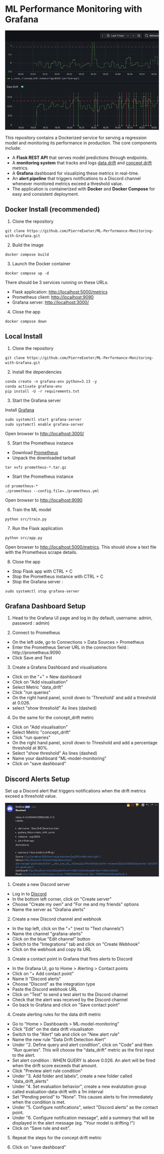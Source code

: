 # ML Performance Monitoring with Grafana

![grafana-screenshot](img/grafana_screenshot.png)

This repository contains a Dockerized service for serving a regression model and monitoring its performance in production. The core components include:
- A **Flask REST API** that serves model predictions through endpoints.
- A **monitoring system** that tracks and logs [data drift](https://www.datacamp.com/tutorial/understanding-data-drift-model-drift) and [concept drift](https://en.wikipedia.org/wiki/Concept_drift) metrics.
- A **Grafana** dashboard for visualizing these metrics in real-time.
- An **alert pipeline** that triggers notifications to a Discord channel whenever monitored metrics exceed a threshold value.
- The application is containerized with **Docker** and **Docker Compose** for easy and consistent deployment.


## Docker Install (recommended)

1. Clone the repository

```
git clone https://github.com/PierreExeter/ML-Performance-Monitoring-with-Grafana.git
```

2. Build the image

```
docker compose build
```

3. Launch the Docker container
```
docker compose up -d
```

There should be 3 services running on these URLs:
- Flask application: [http://localhost:5000/metrics](http://localhost:5000/metrics)
- Prometheus client: [http://localhost:9090](http://localhost:9090/)
- Grafana server: [http://localhost:3000/](http://localhost:3000/)

4. Close the app
```
docker compose down
```

## Local Install

1. Clone the repository

```
git clone https://github.com/PierreExeter/ML-Performance-Monitoring-with-Grafana.git
```

2. Install the dependencies

```
conda create -n grafana-env python=3.13 -y
conda activate grafana-env
pip install -U -r requirements.txt
```

3. Start the Grafana server 

Install [Grafana](https://grafana.com/docs/grafana/latest/setup-grafana/installation/)

```
sudo systemctl start grafana-server
sudo systemctl enable grafana-server
```

Open browser to [http://localhost:3000/](http://localhost:3000/)

5. Start the Prometheus instance

- Download [Prometheus](https://prometheus.io/download/)
- Unpack the downloaded tarball
```
tar xvfz prometheus-*.tar.gz
```

- Start the Prometheus instance
```
cd prometheus-*
./prometheus --config.file=./prometheus.yml
```

Open browser to [http://localhost:9090](http://localhost:9090)

6. Train the ML model

```
python src/train.py
```

7. Run the Flask application

```
python src/app.py
```

Open browser to [http://localhost:5000/metrics](http://localhost:5000/metrics). This should show a text file with the Prometheus scrape details.

8. Close the app

- Stop Flask app with CTRL + C
- Stop the Prometheus instance with CTRL + C
- Stop the Grafana server :
```
sudo systemctl stop grafana-server
```

## Grafana Dashboard Setup

1. Head to the Grafana UI page and log in (by default, username: admin, password : admin)

2. Connect to Prometheus

- On the left side, go to Connections > Data Sources > Prometheus 
- Enter the Prometheus Server URL in the connection field : http://prometheus:9090
- Click Save and Test

3. Create a Grafana Dashboard and visualisations

- Click on the "+" > New dashboard
- Click on "Add visualisation"
- Select Metric "data_drift"
- Click "run queries"
- On the right hand panel, scroll down to 'Threshold' and add a threshold at 0.026.
- select "show threshold" As lines (dashed)
 
 
4. Do the same for the concept_drift metric
- Click on "Add visualisation"
- Select Metric "concept_drift"
- Click "run queries"
- On the right hand panel, scroll down to Threshold and add a percentage threshold at 80%.
- Select "show threshold" As lines (dashed)
- Name your dashboard "ML-model-monitoring" 
- Click on "save dashboard"
 

## Discord Alerts Setup

Set up a Discord alert that triggers notifications when the drift metrics exceed a threshold value.

![discord-screenshot](img/discord_screenshot.png)
 
1. Create a new Discord server
- Log in to [Discord](https://discord.com/)
- In the bottom left corner, click on "Create server"
- Choose "Create my own" and "For me and my friends" options
- Name the server as "Grafana alerts"

2. Create a new Discord channel and webhook
- In the top left, click on the "+" (next to “Text channels")
- Name the channel "grafana-alerts"
- Click on the blue "Edit channel" button
- Switch to the "Integrations" tab and click on "Create Webhook"
- Click on the webhook and copy its URL


3. Create a contact point in Grafana that fires alerts to Discord
- In the Grafana UI, go to Home > Alerting > Contact points
- Click on "+ Add contact point"
- Name it "Discord alerts"
- Choose "Discord" as the integration type
- Paste the Discord webhook URL
- Click on "Test" to send a test alert to the Discord channel
- Check that the alert was received by the Discord channel
- Go back to Grafana and click on "Save contact point"


4. Create alerting rules for the data drift metric

- Go to "Home > Dashboards > ML-model-monitoring"
- Click "Edit" on the data drift visualisaton 
- Switch to the "Alert" tab and click on "New alert rule"
- Name the new rule "Data Drift Detection Alert"
- Under "2. Define query and alert condition", click on "Code" and then "Run queries". This will choose the "data_drift" metric as the first input to the alert.
- Set alert condition : WHEN QUERY Is above 0.026. An alert will be fired when the drift score exceeds that amount. 
- Click "Preview alert rule condition"
- Under "3. Add folder and labels", create a new folder called "data_drift_alerts"
- Under "4. Set evaluation behavior", create a new evalutation group called evaluation-data-drift with a 1m interval
- Set “Pending period" to "None". This causes alerts to fire immediately when the condition is met.
- Under "5. Configure notifications", select "Discord alerts" as the contact point.
- Under "6. Configure notification message", add a summary that will be displayed in the alert message (eg. "Your model is drifting !")
- Click on “Save rule and exit".


5. Repeat the steps for the concept drift metric

6. Click on "save dashboard"


